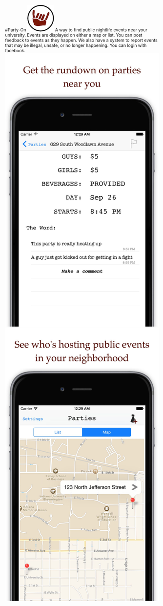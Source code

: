 #Party-On
![](https://raw.githubusercontent.com/BedlamBros/party-on/master/shared_assets/mockup_1/icon/xcassets/icon_87x87.png)
A way to find public nightlife events near your university. Events are displayed on either a map or list. You can post feedback to events as they happen. We also have a system to report events that may be illegal, unsafe, or no longer happening. You can login with facebook.
![](https://raw.githubusercontent.com/BedlamBros/party-on/master/shared_assets/media_package/ios-screenshots/launchkit/5.5-inch%20(iPhone%206%2B)%20-%20Screenshot%201.jpg)
![](https://github.com/BedlamBros/party-on/blob/master/shared_assets/media_package/ios-screenshots/launchkit/5.5-inch%20(iPhone%206%2B)%20-%20Screenshot%202.jpg)
